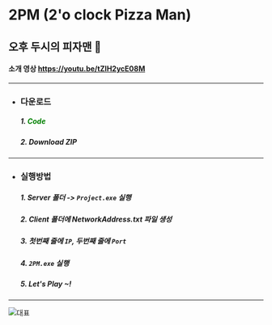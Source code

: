 # 2PM (2'o clock Pizza Man)
## 오후 두시의 피자맨 🍕

#### 소개 영상 <https://youtu.be/tZIH2ycE08M>
- - -
+ ### 다운로드
  ##### 1. <span style="color:green">Code</span>
  ##### 2. Download ZIP
- - -
+ ### 실행방법
  ##### 1. Server 폴더 -> `Project.exe` 실행
  ##### 2. Client 폴더에 NetworkAddress.txt 파일 생성
  ##### 3. 첫번째 줄에 `IP`, 두번째 줄에 `Port`
  ##### 4. `2PM.exe` 실행
  ##### 5. Let's Play ~!
- - -
![대표 ](https://i9.ytimg.com/vi/tZIH2ycE08M/maxresdefault.jpg?time=1637587200000&sqp=CICy7owG&rs=AOn4CLBhI0A3Bhgrvd3fI1qozniaeT7n6Q)

